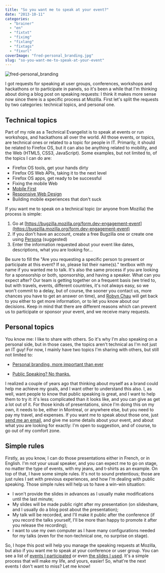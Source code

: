 ```yaml
---
title: "So you want me to speak at your event?"
date: "2013-10-11"
categories: 
  - "brainer"
  - "en"
  - "fixtxt"
  - "fiximg"
  - "fixlang"
  - "fixtags"
  - "fixurl"
coverImage: "fred-personal_branding.jpg"
slug: "so-you-want-me-to-speak-at-your-event"
---
```


![fred-personal_branding](images/fred-personal_branding.jpg)

I got requests for speaking at user groups, conferences, workshops and hackathons or to participate in panels, so it's been a while that I'm thinking about doing a blog post on speaking requests: I think it makes more sense now since there is a specific process at Mozilla. First let's split the requests by two categories: technical topics, and personal one.

## Technical topics

Part of my role as a Technical Evangelist is to speak at events or run workshops, and hackathons all over the world. All those events, or topics, are technical ones or related to a topic for people in IT. Primarily, it should be related to Firefox OS, but it can also be anything related to mobility, and the Web (HTML5, CSS3, JavaScript). Some examples, but not limited to, of the topics I can do are:

- Firefox OS tools, get your hands dirty
- Firefox OS Web APIs, taking it to the next level
- Firefox OS apps, get ready to be successful
- Fixing the mobile Web
- [Mobile First](http://fred.dev/mobile-first-at-web-and-php-conference/ "Mobile First at Web and PHP Conference")
- [Responsive Web Design](http://fred.dev/responsive-web-design-in-the-sunny-san-jose/ "Responsive Web Design in the sunny San Jose")
- Building mobile experiences that don't suck

If you want me to speak on a technical topic (or anyone from Mozilla) the process is simple:

1. Go at [https://bugzilla.mozilla.org/form.dev-engagement-event](https://bugzilla.mozilla.org/form.dev-engagement-event)
2. If you don't have an account, create a free Bugzilla one or create one using [Persona](https://www.mozilla.org/en-US/persona/) (suggested)
3. Enter the information requested about your event like dates, descriptions, what you are looking for...

Be sure to fill the "Are you requesting a specific person to present or participate at this event? If so, please list their name(s)." textbox with my name if you wanted me to talk. It's also the same process if you are looking for a sponsorship or both, sponsorship, and having a speaker. What can you expect after? Our team is getting together on a frequent basis (we tried to, but with travels, events, different countries, it's not always easy, so we won't commit to a delay, but of course, the sooner you contact us, more chances you have to get an answer on time), and [Robyn Chau](https://twitter.com/robyninstereo) will get back to you either to get more information, or to let you know about our decisions. Keep in mind that there are different reasons which can prevent us to participate or sponsor your event, and we receive many requests.

## Personal topics

You know me: I like to share with others. So it's why I'm also speaking on a personal side, but in those cases, the topics aren't technical as I'm not just an IT guy! For now, I mainly have two topics I'm sharing with others, but still not limited to:

- [Personal branding, more important than ever](http://fred.dev/personal-branding-more-important-than-ever/ "Personal Branding, more important than ever")
    
- [Public Speaking? No thanks.](https://fred.dev/social-media-breakfast-public-speaking-no-thanks/ "Social Media Breakfast – Public Speaking? No, thanks!")

I realized a couple of years ago that thinking about myself as a brand could help me achieve my goals, and I want other to understand this also. I, as well, want people to know that public speaking is great, and I want to help them to try it: it's less complicated than it looks like, and you can give as get a lot out of it. For those kinds of presentations, since I'm doing this on my own, it needs to be, either in Montreal, or anywhere else, but you need to pay my travel, and expenses. If you want me to speak about those one, just [send me an email](mailto:fharper@oocz.net), and give me some details about your event, and about what you are looking for exactly: I'm open to suggestion, and of course, to go out of my comfort zone.

## Simple rules

Firstly, as you know, I can do those presentations either in French, or in English. I'm not your usual speaker, and you can expect me to go on stage, no matter the type of events, with my jeans, and t-shirts as an example. On top of that, I have some simple rules. It's not to sound pretentious; those are just rules I set with previous experiences, and how I'm dealing with public speaking. Those simple rules will help us to have a win-win situation:

- I won't provide the slides in advances as I usually make modifications until the last minute;
- My slides will be made public right after my presentation (on slideshare, and I usually do a blog post about the presentation);
- My talk will be recorded, and I'll make it public after the conference (if you record the talks yourself, I'll be more than happy to promote it after you release the recording);
- I want to use my own computer as I have many configurations needed for my talks (even for the non-technical one, no surprise on stage).

So, I hope this post will help you manage the speaking requests at Mozilla, but also if you want me to speak at your conference or user group. You can see a list of [events I participated](http://fred.dev/speaking/ "Speaking") or even [the slides I used](https://www.slideshare.net/fredericharper). It's a simple process that will make my life, and yours, easier! So, what're the next events I don't want to miss? Let me know!

